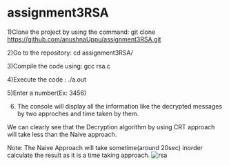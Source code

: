 # assignment3RSA
1)Clone the project by using the command: git clone https://github.com/anushnaUppu/assignment3RSA.git

2)Go to the repository: cd assignment3RSA/

3)Compile the code using: gcc rsa.c

4)Execute the code : ./a.out

5)Enter a number(Ex: 3456)

6) The console will display all the information like the decrypted messages by two approches and time taken by them.

We can clearly see that the Decryption algorithm by using CRT approach will take less than the Naive approach.

Note: The Naive Approach will take sometime(around 20sec) inorder calculate the result as it is a time taking approach.
![rsa](https://user-images.githubusercontent.com/93385316/139439580-541f5b42-07af-429b-88fc-bd28e5c35fc3.png)
